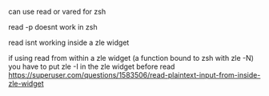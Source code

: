 can use read or vared for zsh

read -p doesnt work in zsh

read isnt working inside a zle widget


if using read from within a zle widget (a function bound to zsh with zle -N) you have to put zle -I in the zle widget before read
https://superuser.com/questions/1583506/read-plaintext-input-from-inside-zle-widget